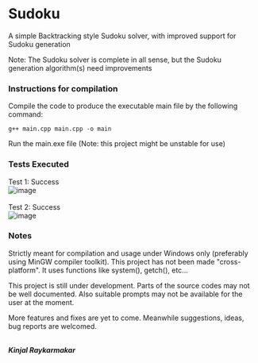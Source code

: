 # Sudoku
A simple Backtracking style Sudoku solver, with improved support for Sudoku generation

Note: The Sudoku solver is complete in all sense, but the Sudoku generation algorithm(s) need improvements


### Instructions for compilation
Compile the code to produce the executable main file by the following command:
````
g++ main.cpp main.cpp -o main
````
Run the main.exe file
(Note: this project might be unstable for use)


### Tests Executed
Test 1: Success
<br>![image](https://user-images.githubusercontent.com/34955854/53685130-db6a0000-3d3c-11e9-97e1-ded6b9a05fa2.png)
<br>
<br>Test 2: Success
<br>![image](https://user-images.githubusercontent.com/34955854/53685135-f0469380-3d3c-11e9-8ce8-4484e5c503c6.png)

### Notes
Strictly meant for compilation and usage under Windows only (preferably using MinGW compiler toolkit).
This project has not been made "cross-platform".
It uses functions like system(), getch(), etc...

This project is still under development. Parts of the source codes may not be well documented.
Also suitable prompts may not be available for the user at the moment.

More features and fixes are yet to come. Meanwhile suggestions, ideas, bug reports are welcomed.

<br>***Kinjal Raykarmakar***
